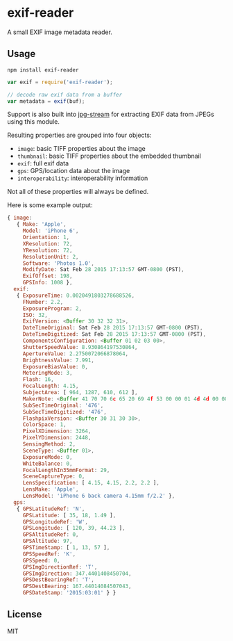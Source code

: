 # exif-reader

A small EXIF image metadata reader.

## Usage

    npm install exif-reader


```javascript
var exif = require('exif-reader');

// decode raw exif data from a buffer
var metadata = exif(buf);
```

Support is also built into [jpg-stream](https://github.com/devongovett/jpg-stream) for extracting EXIF data from JPEGs using this module.

Resulting properties are grouped into four objects:

* `image`: basic TIFF properties about the image
* `thumbnail`: basic TIFF properties about the embedded thumbnail
* `exif`: full exif data
* `gps`: GPS/location data about the image
* `interoperability`: interoperability information

Not all of these properties will always be defined.

Here is some example output:

```javascript
{ image: 
   { Make: 'Apple',
     Model: 'iPhone 6',
     Orientation: 1,
     XResolution: 72,
     YResolution: 72,
     ResolutionUnit: 2,
     Software: 'Photos 1.0',
     ModifyDate: Sat Feb 28 2015 17:13:57 GMT-0800 (PST),
     ExifOffset: 198,
     GPSInfo: 1008 },
  exif: 
   { ExposureTime: 0.0020491803278688526,
     FNumber: 2.2,
     ExposureProgram: 2,
     ISO: 32,
     ExifVersion: <Buffer 30 32 32 31>,
     DateTimeOriginal: Sat Feb 28 2015 17:13:57 GMT-0800 (PST),
     DateTimeDigitized: Sat Feb 28 2015 17:13:57 GMT-0800 (PST),
     ComponentsConfiguration: <Buffer 01 02 03 00>,
     ShutterSpeedValue: 8.930864197530864,
     ApertureValue: 2.2750072066878064,
     BrightnessValue: 7.991,
     ExposureBiasValue: 0,
     MeteringMode: 3,
     Flash: 16,
     FocalLength: 4.15,
     SubjectArea: [ 964, 1287, 610, 612 ],
     MakerNote: <Buffer 41 70 70 6c 65 20 69 4f 53 00 00 01 4d 4d 00 08 00 ...>,
     SubSecTimeOriginal: '476',
     SubSecTimeDigitized: '476',
     FlashpixVersion: <Buffer 30 31 30 30>,
     ColorSpace: 1,
     PixelXDimension: 3264,
     PixelYDimension: 2448,
     SensingMethod: 2,
     SceneType: <Buffer 01>,
     ExposureMode: 0,
     WhiteBalance: 0,
     FocalLengthIn35mmFormat: 29,
     SceneCaptureType: 0,
     LensSpecification: [ 4.15, 4.15, 2.2, 2.2 ],
     LensMake: 'Apple',
     LensModel: 'iPhone 6 back camera 4.15mm f/2.2' },
  gps: 
   { GPSLatitudeRef: 'N',
     GPSLatitude: [ 35, 18, 1.49 ],
     GPSLongitudeRef: 'W',
     GPSLongitude: [ 120, 39, 44.23 ],
     GPSAltitudeRef: 0,
     GPSAltitude: 97,
     GPSTimeStamp: [ 1, 13, 57 ],
     GPSSpeedRef: 'K',
     GPSSpeed: 0,
     GPSImgDirectionRef: 'T',
     GPSImgDirection: 347.4401408450704,
     GPSDestBearingRef: 'T',
     GPSDestBearing: 167.44014084507043,
     GPSDateStamp: '2015:03:01' } }
```

## License

MIT
